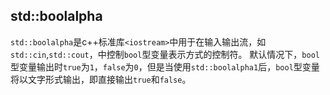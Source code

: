 ## std::boolalpha
`std::boolalpha`是c++标准库`<iostream>`中用于在输入输出流，如`std::cin`,`std::cout`，中控制`bool`型变量表示方式的控制符。
默认情况下，`bool`型变量输出时`true`为`1`，`false`为`0`，但是当使用`std::boolalpha1`后，`bool`型变量将以文字形式输出，即直接输出`true`和`false`。